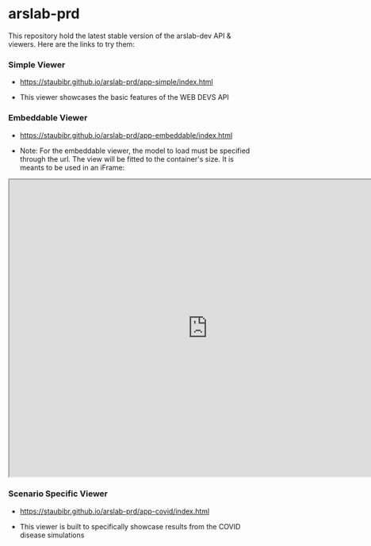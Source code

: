 # arslab-prd

This repository hold the latest stable version of the arslab-dev API & viewers. Here are the links to try them:

<h3>Simple Viewer</h3>
  
  - https://staubibr.github.io/arslab-prd/app-simple/index.html
  
  * This viewer showcases the basic features of the WEB DEVS API
  
<h3>Embeddable Viewer</h3>

  - https://staubibr.github.io/arslab-prd/app-embeddable/index.html
  
  * Note: For the embeddable viewer, the model to load must be specified through the url. The view will be fitted to the container's size. It is meants to be used in an iFrame: 
  
  <iframe src="https://staubibr.github.io/arslab-prd/app-embeddable/index.html?model=CO2" style="width:800px;height:600px;"></iframe>
  
<h3>Scenario Specific Viewer</h3>

  - https://staubibr.github.io/arslab-prd/app-covid/index.html
  
  * This viewer is built to specifically showcase results from the COVID disease simulations

